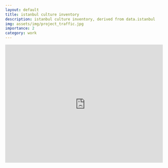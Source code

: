 ```yaml
---
layout: default
title: istanbul culture inventory
description: istanbul culture inventory, derived from data.istanbul
img: assets/img/project_traffic.jpg
importance: 2
category: work
---
```


<div style="width: 100%; overflow: hidden; position: relative; padding-top: 75%;">
  <div style="position: absolute; top: 0; left: 0; width: 100%; height: 100%; transform: scale(0.75); transform-origin: 0 0;">
    <iframe src="https://studio.foursquare.com/map/public/bea1b5e9-46c6-47d9-971c-5e8a629863a0/embed" 
            style="width: 135%; height: 135%; border: 0;" 
            frameborder="0" allowfullscreen></iframe>
  </div>
</div>
